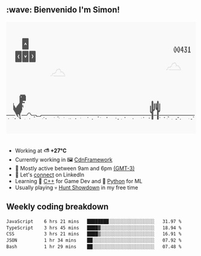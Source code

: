 <h2>:wave: <b>Bienvenido I'm Simon!&nbsp;</b></h2>

<section>
  <img src="./static/banner.gif" height=300 width=1000>
</section>

<br>

<ul>
  <li>
		<!--START_SECTION:weather-->
		Working at <b>⛅️  +27°C</b>
		<!--END_SECTION:weather-->
  </li>
  <li>
    Currently working in 🖼️&nbsp;<a href=https://github.com/snapverse/cdn-framework target=_blank>CdnFramework</a>
  </li>
  <li>
    🚩 Mostly active between 9am and 6pm <a href=https://onlinealarmkur.com/world/es target=_blank>(GMT-3)</a>
  </li>
  <li>
    🔗 Let's <a href=https://www.linkedin.com/in/itsimmons target=_blank>connect</a> on LinkedIn
  </li>
  <li>
    Learning 👴&nbsp;<a href=https://images3.memedroid.com/images/UPLOADED755/65f2bce6734f6.webp target=_blank>C++</a> for Game Dev and 🐍&nbsp;<a href=https://qph.cf2.quoracdn.net/main-qimg-4472b6229cb75bf66ab531f3ebd4f975-lq target=_blank>Python</a> for ML
  </li>
  <li>
    Usually playing 💀&nbsp;<a href=https://www.huntshowdown.com target=_blank>Hunt Showdown</a> in my free time
  </li>
</ul>

<h2><b>Weekly coding breakdown </b></h2>

<!--START_SECTION:waka-->

```txt
JavaScript    6 hrs 21 mins   ████████░░░░░░░░░░░░░░░░░   31.97 %
TypeScript    3 hrs 45 mins   ████▓░░░░░░░░░░░░░░░░░░░░   18.94 %
CSS           3 hrs 21 mins   ████▒░░░░░░░░░░░░░░░░░░░░   16.91 %
JSON          1 hr 34 mins    ██░░░░░░░░░░░░░░░░░░░░░░░   07.92 %
Bash          1 hr 29 mins    ██░░░░░░░░░░░░░░░░░░░░░░░   07.48 %
```

<!--END_SECTION:waka-->
